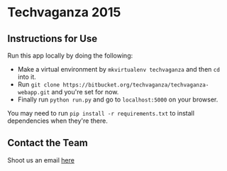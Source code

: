 Techvaganza 2015
================

## Instructions for Use

Run this app locally by doing the following:

- Make a virtual environment by `mkvirtualenv techvaganza` and then `cd` into it. 
- Run `git clone https://bitbucket.org/techvaganza/techvaganza-webapp.git` and you're set for now. 
- Finally run `python run.py` and go to `localhost:5000` on your browser. 

You may need to run <code>pip install -r requirements.txt</code> to install dependencies when they're there. 

## Contact the Team

Shoot us an email [here](mailto:contact_us@techvaganza.org)